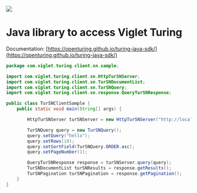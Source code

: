 
[![](https://jitpack.io/v/openturing/turing-java-sdk.svg)](https://jitpack.io/#openturing/turing-java-sdk)

# Java library to access Viglet Turing


Documentation: [https://openturing.github.io/turing-java-sdk/](https://openturing.github.io/turing-java-sdk/)

```java
package com.viglet.turing.client.sn.sample;

import com.viglet.turing.client.sn.HttpTurSNServer;
import com.viglet.turing.client.sn.TurSNDocumentList;
import com.viglet.turing.client.sn.TurSNQuery;
import com.viglet.turing.client.sn.response.QueryTurSNResponse;

public class TurSNClientSample {
	public static void main(String[] args) {

		HttpTurSNServer turSNServer = new HttpTurSNServer("http://localhost:2700/api/sn/Sample");

		TurSNQuery query = new TurSNQuery();
		query.setQuery("hello");
		query.setRows(10);
		query.setSortField(TurSNQuery.ORDER.asc);
		query.setPageNumber(1);

		QueryTurSNResponse response = turSNServer.query(query);
		TurSNDocumentList turSNResults = response.getResults();
		TurSNPagination turSNPagination = response.getPagination();
	}
}
```
